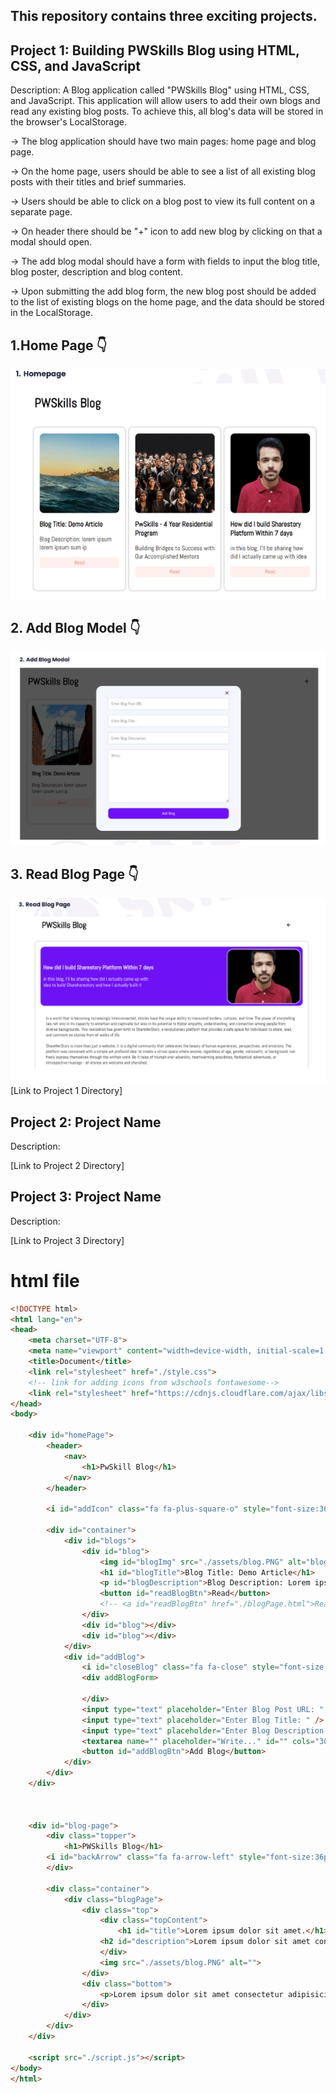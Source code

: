 ## This repository contains three exciting projects.

## Project 1: Building PWSkills Blog using HTML, CSS, and JavaScript

Description: A Blog application called "PWSkills Blog" using HTML, CSS, and JavaScript. This application will allow users to add their own blogs and read any existing blog posts. To achieve this, all blog's data will be stored in the browser's LocalStorage.

-> The blog application should have two main pages: home page and blog page.

-> On the home page, users should be able to see a list of all existing blog posts with their titles and brief summaries.

-> Users should be able to click on a blog post to view its full content on a separate page.

-> On header there should be "+" icon to add new blog by clicking on that a modal should open.

-> The add blog modal should have a form with fields to input the blog title, blog poster, description and blog content.

-> Upon submitting the add blog form, the new blog post should be added to the list of existing blogs on the home page, and the data should be stored in the LocalStorage.

## 1.Home Page 👇
<img src="https://github.com/salmanshaikh18/MileStone-2-Assignment/blob/main/Project_1_PwSkillBlog/assets/1_HomePage.PNG" alt="HomePage"/>

## 2. Add Blog Model 👇
<img src="https://github.com/salmanshaikh18/MileStone-2-Assignment/blob/main/Project_1_PwSkillBlog/assets/2_AddABlogModel.PNG" alt="AddBlogModel" />


## 3. Read Blog Page 👇
<img src="https://github.com/salmanshaikh18/MileStone-2-Assignment/blob/main/Project_1_PwSkillBlog/assets/3_ReadBlogPage.PNG" alt="ReadBlogPage" />
[Link to Project 1 Directory]

## Project 2: Project Name

Description: 

[Link to Project 2 Directory]

## Project 3: Project Name

Description: 

[Link to Project 3 Directory]

# html file
```html
<!DOCTYPE html>
<html lang="en">
<head>
    <meta charset="UTF-8">
    <meta name="viewport" content="width=device-width, initial-scale=1.0">
    <title>Document</title>
    <link rel="stylesheet" href="./style.css">
    <!-- link for adding icons from w3schools fontawesome-->
    <link rel="stylesheet" href="https://cdnjs.cloudflare.com/ajax/libs/font-awesome/4.7.0/css/font-awesome.min.css">
</head>
<body>

    <div id="homePage">
        <header>
            <nav>
                <h1>PwSkill Blog</h1>
            </nav>
        </header>
    
        <i id="addIcon" class="fa fa-plus-square-o" style="font-size:36px"></i>
    
        <div id="container">
            <div id="blogs">
                <div id="blog">
                    <img id="blogImg" src="./assets/blog.PNG" alt="blogImg">
                    <h1 id="blogTitle">Blog Title: Demo Article</h1>
                    <p id="blogDescription">Blog Description: Lorem ipsum dolor sit amet consectetur adipisicing elit. Incidunt, quam.</p>
                    <button id="readBlogBtn">Read</button>
                    <!-- <a id="readBlogBtn" href="./blogPage.html">Read</a> -->
                </div>
                <div id="blog"></div>
                <div id="blog"></div>
            </div>
            <div id="addBlog">
                <i id="closeBlog" class="fa fa-close" style="font-size:20px"></i>
                <div addBlogForm>
    
                </div>
                <input type="text" placeholder="Enter Blog Post URL: " />
                <input type="text" placeholder="Enter Blog Title: " />
                <input type="text" placeholder="Enter Blog Description: " />
                <textarea name="" placeholder="Write..." id="" cols="30" rows="10"></textarea>
                <button id="addBlogBtn">Add Blog</button>
            </div>
        </div>
    </div>
    
   

    <div id="blog-page">
        <div class="topper">
            <h1>PWSkills Blog</h1>
        <i id="backArrow" class="fa fa-arrow-left" style="font-size:36px"></i>
        </div>
        
        <div class="container">
            <div class="blogPage">
                <div class="top">
                    <div class="topContent">
                        <h1 id="title">Lorem ipsum dolor sit amet.</h1>
                    <h2 id="description">Lorem ipsum dolor sit amet consectetur adipisicing elit. Vero, maxime.</h2>
                    </div>
                    <img src="./assets/blog.PNG" alt="">
                </div>
                <div class="bottom">
                    <p>Lorem ipsum dolor sit amet consectetur adipisicing elit. Optio officia nihil voluptates sunt facilis, cupiditate maiores. Voluptate, at, maxime sit excepturi nesciunt ipsa consectetur perspiciatis nihil nisi non, eaque inventore facere. Autem soluta sint nemo, laborum aspernatur doloribus at exercitationem?</p>
                </div>
            </div>
        </div>
    </div>

    <script src="./script.js"></script>
</body>
</html>
```
